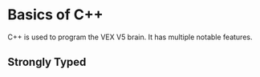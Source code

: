 # Basics of C++
C++ is used to program the VEX V5 brain. It has multiple notable features.

## Strongly Typed

